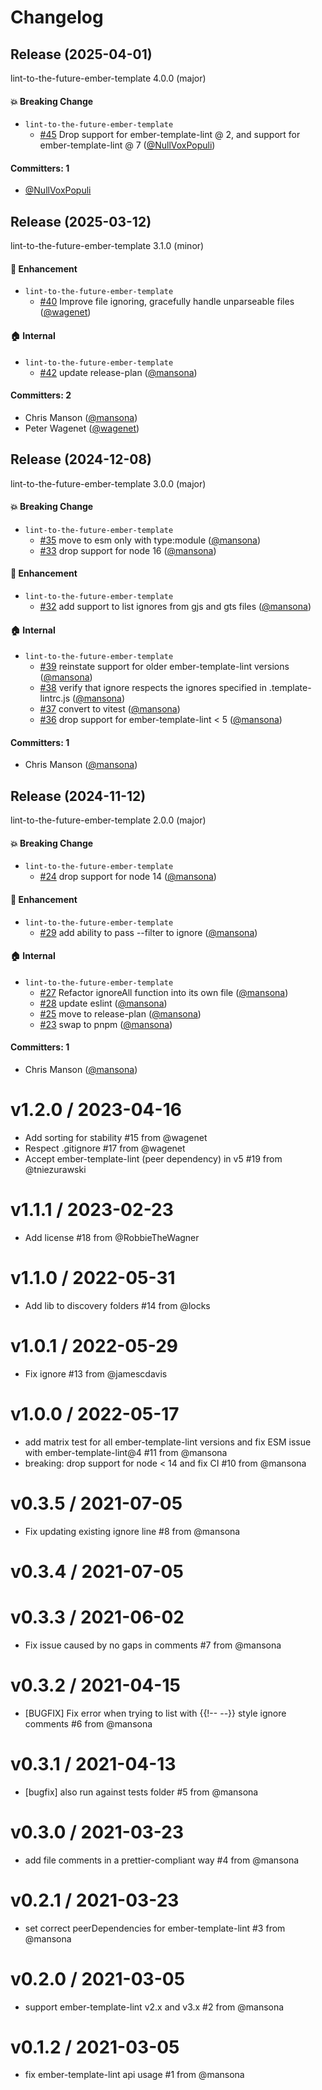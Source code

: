 # Changelog

## Release (2025-04-01)

lint-to-the-future-ember-template 4.0.0 (major)

#### :boom: Breaking Change
* `lint-to-the-future-ember-template`
  * [#45](https://github.com/mansona/lint-to-the-future-ember-template/pull/45) Drop support for ember-template-lint @ 2, and support for ember-template-lint @ 7 ([@NullVoxPopuli](https://github.com/NullVoxPopuli))

#### Committers: 1
- [@NullVoxPopuli](https://github.com/NullVoxPopuli)

## Release (2025-03-12)

lint-to-the-future-ember-template 3.1.0 (minor)

#### :rocket: Enhancement
* `lint-to-the-future-ember-template`
  * [#40](https://github.com/mansona/lint-to-the-future-ember-template/pull/40) Improve file ignoring, gracefully handle unparseable files ([@wagenet](https://github.com/wagenet))

#### :house: Internal
* `lint-to-the-future-ember-template`
  * [#42](https://github.com/mansona/lint-to-the-future-ember-template/pull/42) update release-plan ([@mansona](https://github.com/mansona))

#### Committers: 2
- Chris Manson ([@mansona](https://github.com/mansona))
- Peter Wagenet ([@wagenet](https://github.com/wagenet))

## Release (2024-12-08)

lint-to-the-future-ember-template 3.0.0 (major)

#### :boom: Breaking Change
* `lint-to-the-future-ember-template`
  * [#35](https://github.com/mansona/lint-to-the-future-ember-template/pull/35) move to esm only with type:module ([@mansona](https://github.com/mansona))
  * [#33](https://github.com/mansona/lint-to-the-future-ember-template/pull/33) drop support for node 16 ([@mansona](https://github.com/mansona))

#### :rocket: Enhancement
* `lint-to-the-future-ember-template`
  * [#32](https://github.com/mansona/lint-to-the-future-ember-template/pull/32) add support to list ignores from gjs and gts files ([@mansona](https://github.com/mansona))

#### :house: Internal
* `lint-to-the-future-ember-template`
  * [#39](https://github.com/mansona/lint-to-the-future-ember-template/pull/39) reinstate support for older ember-template-lint versions ([@mansona](https://github.com/mansona))
  * [#38](https://github.com/mansona/lint-to-the-future-ember-template/pull/38) verify that ignore respects the ignores specified in .template-lintrc.js ([@mansona](https://github.com/mansona))
  * [#37](https://github.com/mansona/lint-to-the-future-ember-template/pull/37) convert to vitest ([@mansona](https://github.com/mansona))
  * [#36](https://github.com/mansona/lint-to-the-future-ember-template/pull/36) drop support for ember-template-lint < 5 ([@mansona](https://github.com/mansona))

#### Committers: 1
- Chris Manson ([@mansona](https://github.com/mansona))

## Release (2024-11-12)

lint-to-the-future-ember-template 2.0.0 (major)

#### :boom: Breaking Change
* `lint-to-the-future-ember-template`
  * [#24](https://github.com/mansona/lint-to-the-future-ember-template/pull/24) drop support for node 14 ([@mansona](https://github.com/mansona))

#### :rocket: Enhancement
* `lint-to-the-future-ember-template`
  * [#29](https://github.com/mansona/lint-to-the-future-ember-template/pull/29) add ability to pass --filter to ignore ([@mansona](https://github.com/mansona))

#### :house: Internal
* `lint-to-the-future-ember-template`
  * [#27](https://github.com/mansona/lint-to-the-future-ember-template/pull/27) Refactor ignoreAll function into its own file ([@mansona](https://github.com/mansona))
  * [#28](https://github.com/mansona/lint-to-the-future-ember-template/pull/28) update eslint ([@mansona](https://github.com/mansona))
  * [#25](https://github.com/mansona/lint-to-the-future-ember-template/pull/25) move to release-plan ([@mansona](https://github.com/mansona))
  * [#23](https://github.com/mansona/lint-to-the-future-ember-template/pull/23) swap to pnpm ([@mansona](https://github.com/mansona))

#### Committers: 1
- Chris Manson ([@mansona](https://github.com/mansona))

v1.2.0 / 2023-04-16
==================
* Add sorting for stability #15 from @wagenet
* Respect .gitignore #17 from @wagenet
* Accept ember-template-lint (peer dependency) in v5 #19 from @tniezurawski

v1.1.1 / 2023-02-23
==================
* Add license #18 from @RobbieTheWagner

v1.1.0 / 2022-05-31
==================
* Add lib to discovery folders #14 from @locks

v1.0.1 / 2022-05-29
==================
* Fix ignore #13 from @jamescdavis

v1.0.0 / 2022-05-17
==================
* add matrix test for all ember-template-lint versions and fix ESM issue with ember-template-lint@4 #11 from @mansona
* breaking: drop support for node &lt; 14 and fix CI #10 from @mansona

v0.3.5 / 2021-07-05
==================
* Fix updating existing ignore line #8 from @mansona

v0.3.4 / 2021-07-05
==================

v0.3.3 / 2021-06-02
==================
* Fix issue caused by no gaps in comments #7 from @mansona

v0.3.2 / 2021-04-15
==================
* [BUGFIX] Fix error when trying to list with {{!-- --}} style ignore comments #6 from @mansona

v0.3.1 / 2021-04-13
==================
* [bugfix] also run against tests folder #5 from @mansona

v0.3.0 / 2021-03-23
==================
* add file comments in a prettier-compliant way #4 from @mansona

v0.2.1 / 2021-03-23
==================
* set correct peerDependencies for ember-template-lint #3 from @mansona

v0.2.0 / 2021-03-05
==================
* support ember-template-lint v2.x and v3.x #2 from @mansona

v0.1.2 / 2021-03-05
==================
* fix ember-template-lint api usage #1 from @mansona
